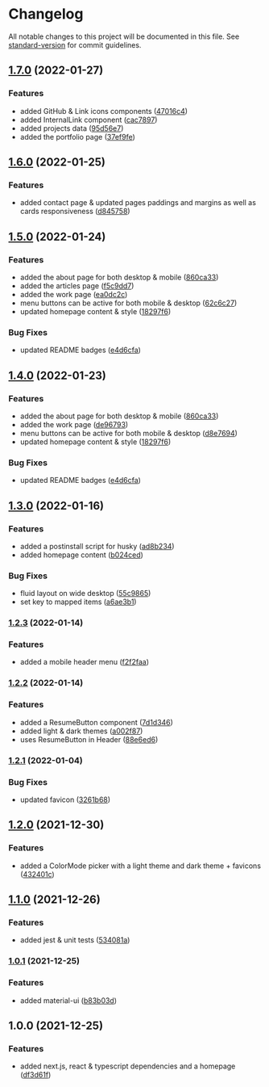 # Changelog

All notable changes to this project will be documented in this file. See [standard-version](https://github.com/conventional-changelog/standard-version) for commit guidelines.

## [1.7.0](https://github.com/matthieu-locussol/portfolio/compare/v1.6.0...v1.7.0) (2022-01-27)


### Features

* added GitHub & Link icons components ([47016c4](https://github.com/matthieu-locussol/portfolio/commit/47016c4f684efd06e708845999cb787fe70e9e5e))
* added InternalLink component ([cac7897](https://github.com/matthieu-locussol/portfolio/commit/cac7897de063479662be5aacbec759f6157d7f8c))
* added projects data ([95d56e7](https://github.com/matthieu-locussol/portfolio/commit/95d56e724101482a419173c69c397d497f791187))
* added the portfolio page ([37ef9fe](https://github.com/matthieu-locussol/portfolio/commit/37ef9fe6b066584952e965cf017bbf34e00f7563))

## [1.6.0](https://github.com/matthieu-locussol/portfolio/compare/v1.5.0...v1.6.0) (2022-01-25)


### Features

* added contact page & updated pages paddings and margins as well as cards responsiveness ([d845758](https://github.com/matthieu-locussol/portfolio/commit/d845758b413a13fc18a54ead833e082c3fbf47b9))

## [1.5.0](https://github.com/matthieu-locussol/portfolio/compare/v1.3.0...v1.5.0) (2022-01-24)


### Features

* added the about page for both desktop & mobile ([860ca33](https://github.com/matthieu-locussol/portfolio/commit/860ca336ac19316fefb85f1ce78cfaa18ad78d3f))
* added the articles page ([f5c9dd7](https://github.com/matthieu-locussol/portfolio/commit/f5c9dd76d5a97eb6f395b6b845b638457854fab0))
* added the work page ([ea0dc2c](https://github.com/matthieu-locussol/portfolio/commit/ea0dc2c7871528d015f3cc61868cc387289c43cf))
* menu buttons can be active for both mobile & desktop ([62c6c27](https://github.com/matthieu-locussol/portfolio/commit/62c6c279f3af27c095be75f39430c36b45dfedb5))
* updated homepage content & style ([18297f6](https://github.com/matthieu-locussol/portfolio/commit/18297f6e44d941b03600fd2d13358659d6cd4797))


### Bug Fixes

* updated README badges ([e4d6cfa](https://github.com/matthieu-locussol/portfolio/commit/e4d6cfae28056ec45231fb29b2bb8f91576a6e6e))

## [1.4.0](https://github.com/matthieu-locussol/portfolio/compare/v1.3.0...v1.4.0) (2022-01-23)


### Features

* added the about page for both desktop & mobile ([860ca33](https://github.com/matthieu-locussol/portfolio/commit/860ca336ac19316fefb85f1ce78cfaa18ad78d3f))
* added the work page ([de96793](https://github.com/matthieu-locussol/portfolio/commit/de96793f91e484dad1703965a6aa23c48bdaa014))
* menu buttons can be active for both mobile & desktop ([d8e7694](https://github.com/matthieu-locussol/portfolio/commit/d8e76944353255c8cad4c471317027df02788b23))
* updated homepage content & style ([18297f6](https://github.com/matthieu-locussol/portfolio/commit/18297f6e44d941b03600fd2d13358659d6cd4797))


### Bug Fixes

* updated README badges ([e4d6cfa](https://github.com/matthieu-locussol/portfolio/commit/e4d6cfae28056ec45231fb29b2bb8f91576a6e6e))

## [1.3.0](https://github.com/matthieu-locussol/portfolio/compare/v1.2.3...v1.3.0) (2022-01-16)


### Features

* added a postinstall script for husky ([ad8b234](https://github.com/matthieu-locussol/portfolio/commit/ad8b2347961ca5c115b8f8e3385bb847ad02cb51))
* added homepage content ([b024ced](https://github.com/matthieu-locussol/portfolio/commit/b024cedd78fe5c44de10f31c7fb23fa261142284))


### Bug Fixes

* fluid layout on wide desktop ([55c9865](https://github.com/matthieu-locussol/portfolio/commit/55c9865e0eb00b3102f894e03321f6fb71768db1))
* set key to mapped items ([a6ae3b1](https://github.com/matthieu-locussol/portfolio/commit/a6ae3b1b545368faf5f0c19c4cde209bf099d7bc))

### [1.2.3](https://github.com/matthieu-locussol/portfolio/compare/v1.2.2...v1.2.3) (2022-01-14)


### Features

* added a mobile header menu ([f2f2faa](https://github.com/matthieu-locussol/portfolio/commit/f2f2faa5d2b2cba7cba7f0e01607109428c8bb13))

### [1.2.2](https://github.com/matthieu-locussol/portfolio/compare/v1.2.1...v1.2.2) (2022-01-14)


### Features

* added a ResumeButton component ([7d1d346](https://github.com/matthieu-locussol/portfolio/commit/7d1d346dbf77678c120d552a9875c05dc86a18d1))
* added light & dark themes ([a002f87](https://github.com/matthieu-locussol/portfolio/commit/a002f87c1b686a764844b1d6e64b776d50c0eb07))
* uses ResumeButton in Header ([88e6ed6](https://github.com/matthieu-locussol/portfolio/commit/88e6ed65e529ceefeef722fb7387fc4aa00e2c79))

### [1.2.1](https://github.com/matthieu-locussol/portfolio/compare/v1.2.0...v1.2.1) (2022-01-04)


### Bug Fixes

* updated favicon ([3261b68](https://github.com/matthieu-locussol/portfolio/commit/3261b68689210feb7ff4c154f582f5784a0596ae))

## [1.2.0](https://github.com/matthieu-locussol/portfolio/compare/v1.1.0...v1.2.0) (2021-12-30)


### Features

* added a ColorMode picker with a light theme and dark theme + favicons ([432401c](https://github.com/matthieu-locussol/portfolio/commit/432401c8191755209ca51d07c61fc6f1fd64b770))

## [1.1.0](https://github.com/matthieu-locussol/portfolio/compare/v1.0.1...v1.1.0) (2021-12-26)


### Features

* added jest & unit tests ([534081a](https://github.com/matthieu-locussol/portfolio/commit/534081af1a0b2dee885ba77bfb7cb39c689742ac))

### [1.0.1](https://github.com/matthieu-locussol/portfolio/compare/v1.0.0...v1.0.1) (2021-12-25)


### Features

* added material-ui ([b83b03d](https://github.com/matthieu-locussol/portfolio/commit/b83b03d0b52ca20e09282cab2ed1f23f187e0f82))

## 1.0.0 (2021-12-25)


### Features

* added next.js, react & typescript dependencies and a homepage ([df3d61f](https://github.com/matthieu-locussol/portfolio/commit/df3d61f592254fe8fc5f54153e60dd4cdfab3410))
